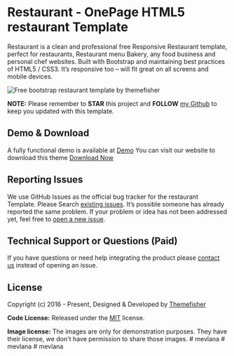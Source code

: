 # Restaurant - OnePage HTML5 restaurant Template

Restaurant is a clean and professional free Responsive Restaurant template, perfect for restaurants, Restaurant menu Bakery, any food business and personal chef websites. Built with Bootstrap and maintaining best practices of HTML5 / CSS3. It’s responsive too – will fit great on all screens and mobile devices.

<img src="https://cloud.githubusercontent.com/assets/10640964/8260476/cfaac5a0-16e5-11e5-8fc8-e9d3f46796e1.jpg" alt="Free bootstrap restaurant template by themefisher">

**NOTE:** Please remember to **STAR** this project and **FOLLOW** [my Github](https://github.com/themefisher) to keep you updated with this template.

## Demo & Download

A fully functional demo is available at <a href="http://demo.themefisher.com/restaurant">Demo</a>
You can visit our website to download this theme <a href="https://themefisher.com/products/restaurant">Download Now</a>

<!-- reporting issue -->
## Reporting Issues

We use GitHub Issues as the official bug tracker for the restaurant Template. Please Search [existing issues](https://github.com/themefisher/restaurant/issues). It’s possible someone has already reported the same problem.
If your problem or idea has not been addressed yet, feel free to [open a new issue](https://github.com/themefisher/restaurant/issues).

<!-- support -->
## Technical Support or Questions (Paid)

If you have questions or need help integrating the product please [contact us](mailto:mehedi@themefisher.com) instead of opening an issue.

<!-- licence -->
## License

Copyright (c) 2016 - Present, Designed & Developed by [Themefisher](https://themefisher.com)

**Code License:** Released under the [MIT](https://github.com/themefisher/restaurant/blob/main/LICENSE) license.

**Image license:** The images are only for demonstration purposes. They have their license, we don't have permission to share those images.
#   m e v l a n a  
 #   m e v l a n a  
 #   m e v l a n a  
 